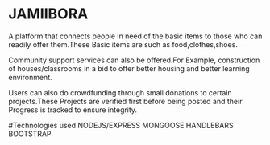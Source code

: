 # JAMIIBORA
A platform that connects people in need of the basic items to those who can readily offer them.These Basic items are such as food,clothes,shoes.

Community support services can also be offered.For Example, construction of houses/classrooms in a bid to offer better housing and better learning environment.



Users can also do  crowdfunding through small donations to certain projects.These Projects are verified first before being posted and their Progress is tracked to ensure integrity.

#Technologies used
NODEJS/EXPRESS
MONGOOSE
HANDLEBARS
BOOTSTRAP
